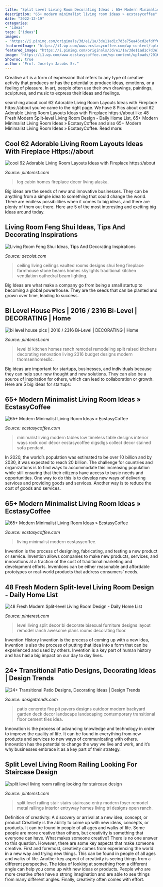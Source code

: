 ```yaml
---
title: "Split Level Living Room Decorating Ideas : 65+ Modern Minimalist Living Room Ideas » Ecstasycoffee"
description: "65+ modern minimalist living room ideas » ecstasycoffee"
date: "2022-12-19"
categories:
- "ideas"
tags: ["ideas"]
images:
- "https://i.pinimg.com/originals/3d/e1/1a/3de11ad1c7d3e75ea46cd2efdff6b233.jpg"
featuredImage: "https://i1.wp.com/www.ecstasycoffee.com/wp-content/uploads/2016/10/Minimalist-Living-Room-Ideas-28.jpg"
featured_image: "https://i.pinimg.com/originals/3d/e1/1a/3de11ad1c7d3e75ea46cd2efdff6b233.jpg"
image: "https://i1.wp.com/www.ecstasycoffee.com/wp-content/uploads/2016/10/Minimalist-Living-Room-Ideas-28.jpg"
ShowToc: true
author: "Prof. Jocelyn Jacobs Sr."
---
```



Creative art is a form of expression that refers to any type of creative activity that produces or has the potential to produce ideas, emotions, or a feeling of pleasure. In art, people often use their own drawings, paintings, sculptures, and music to express their ideas and feelings.

	

		
searching about cool 62 Adorable Living Room Layouts Ideas with Fireplace https://about you've came to the right page. We have 8 Pics about cool 62 Adorable Living Room Layouts Ideas with Fireplace https://about like 48 Fresh Modern Split-level Living Room Design - Daily Home List, 65+ Modern Minimalist Living Room Ideas » EcstasyCoffee and also 65+ Modern Minimalist Living Room Ideas » EcstasyCoffee. Read more:
		
    
## Cool 62 Adorable Living Room Layouts Ideas With Fireplace Https://about

<img loading=lazy src="https://i.pinimg.com/originals/3d/e1/1a/3de11ad1c7d3e75ea46cd2efdff6b233.jpg" onerror="this.onerror=null;this.src='https://tse3.mm.bing.net/th?id=OIP.ChhftefdoZV2DOJWyn6DkQHaJ3&amp;pid=15.1';" alt="cool 62 Adorable Living Room Layouts Ideas with Fireplace https://about">

_Source: pinterest.com_

>log cabin homes fireplace decor living alaska. 

	

Big ideas are the seeds of new and innovative businesses. They can be anything from a simple idea to something that could change the world. There are endless possibilities when it comes to big ideas, and there are plenty of them out there. Here are 5 of the most interesting and exciting big ideas around today.

    
## Living Room Feng Shui Ideas, Tips And Decorating Inspirations

<img loading=lazy src="http://cdn.decoist.com/wp-content/uploads/2014/07/Skylights-bring-in-ample-ventilation-in-this-room-with-vaulted-ceiling.jpg" onerror="this.onerror=null;this.src='https://tse4.mm.bing.net/th?id=OIP.YNhtn96wOMFM9QV9HaFTYwHaIn&amp;pid=15.1';" alt="Living Room Feng Shui Ideas, Tips And Decorating Inspirations">

_Source: decoist.com_

>ceiling living ceilings vaulted rooms designs shui feng fireplace farmhouse stone beams homes skylights traditional kitchen ventilation cathedral beam lighting. 

	

Big Ideas are what make a company go from being a small startup to becoming a global powerhouse. They are the seeds that can be planted and grown over time, leading to success.

    
## Bi Level House Pics | 2016 / 2316 Bi-Level | DECORATING | Home

<img loading=lazy src="https://i.pinimg.com/736x/d2/e6/0c/d2e60c0ed4d9d18c1ab7edf70aa7b9ab.jpg" onerror="this.onerror=null;this.src='https://tse4.mm.bing.net/th?id=OIP.4jIe41GmK_E-KI_qbJ5gLAHaE6&amp;pid=15.1';" alt="bi level house pics | 2016 / 2316 Bi-Level | DECORATING | Home">

_Source: pinterest.com_

>level bi kitchen homes ranch remodel remodeling split raised kitchens decorating renovation living 2316 budget designs modern thomsenhomesllc. 

	

Big ideas are important for startups, businesses, and individuals because they can help spur new thought and new solutions. They can also be a source of inspiration for others, which can lead to collaboration or growth. Here are 5 big ideas for startups:

    
## 65+ Modern Minimalist Living Room Ideas » EcstasyCoffee

<img loading=lazy src="https://i1.wp.com/www.ecstasycoffee.com/wp-content/uploads/2016/10/Minimalist-Living-Room-Ideas-23.jpg?resize=499%2C750" onerror="this.onerror=null;this.src='https://tse2.mm.bing.net/th?id=OIP.q7mD2y0o5IP6zfmQqdBasQHaLI&amp;pid=15.1';" alt="65+ Modern Minimalist Living Room Ideas » EcstasyCoffee">

_Source: ecstasycoffee.com_

>minimalist living modern tables low timeless table designs interior ways rock cool décor ecstasycoffee digsdigs collect decor stained sofa pendant. 

	

In 2020, the world’s population was estimated to be over 10 billion and by 2030, it was expected to reach 20 billion. The challenge for countries and organizations is to find ways to accommodate this increasing population while still ensuring that their citizens have access to basic needs and opportunities. One way to do this is to develop new ways of delivering services and providing goods and services. Another way is to reduce the cost of goods and services.

    
## 65+ Modern Minimalist Living Room Ideas » EcstasyCoffee

<img loading=lazy src="https://i1.wp.com/www.ecstasycoffee.com/wp-content/uploads/2016/10/Minimalist-Living-Room-Ideas-28.jpg" onerror="this.onerror=null;this.src='https://tse4.mm.bing.net/th?id=OIP.l3DAQxGXjnkTLuIz5seEnwHaKy&amp;pid=15.1';" alt="65+ Modern Minimalist Living Room Ideas » EcstasyCoffee">

_Source: ecstasycoffee.com_

>living minimalist modern ecstasycoffee. 

	

Invention is the process of designing, fabricating, and testing a new product or service. Invention allows companies to make new products, services, and innovations at a fraction of the cost of traditional marketing and development efforts. Inventions can be either reasonable and affordable prototypes or real-world products that address consumers’ needs.

    
## 48 Fresh Modern Split-level Living Room Design - Daily Home List

<img loading=lazy src="https://i.pinimg.com/736x/1a/85/e3/1a85e3691d7c3e6e8269f45f39420195.jpg" onerror="this.onerror=null;this.src='https://tse4.mm.bing.net/th?id=OIP.WV2Tg-H_fZcOKGe1a4En-gHaFj&amp;pid=15.1';" alt="48 Fresh Modern Split-level Living Room Design - Daily Home List">

_Source: pinterest.com_

>level living split decor bi decorate bisexual furniture designs layout remodel ranch awesome plans rooms decorating floor. 

	

Invention History
Invention is the process of coming up with a new idea, invention is also the process of putting that idea into a form that can be experienced and used by others. Invention is a key part of human history and has had a big impact on our day to day lives.

    
## 24+ Transitional Patio Designs, Decorating Ideas | Design Trends

<img loading=lazy src="https://images.designtrends.com/wp-content/uploads/2016/03/31064146/Concrete-Patio-Pavers-with-Fire-Pit.jpeg" onerror="this.onerror=null;this.src='https://tse2.mm.bing.net/th?id=OIP._gNgY40IR_Njzck26UV5EAHaE8&amp;pid=15.1';" alt="24+ Transitional Patio Designs, Decorating Ideas | Design Trends">

_Source: designtrends.com_

>patio concrete fire pit pavers designs outdoor modern backyard garden deck decor landscape landscaping contemporary transitional floor cement tiles idea. 

	

Innovation is the process of advancing knowledge and technology in order to improve the quality of life. It can be found in everything from new products and services to new ways of communicating with others. Innovation has the potential to change the way we live and work, and it’s why businesses embrace it as a key part of their strategy.

    
## Split Level Living Room Railing Looking For Staircase Design

<img loading=lazy src="https://i.pinimg.com/736x/0c/fe/df/0cfedfc4ff8ea0f945c0da4368a1fdd7.jpg" onerror="this.onerror=null;this.src='https://tse1.mm.bing.net/th?id=OIP.4BSTDVTbJHcbvf9Jv64e3gHaLI&amp;pid=15.1';" alt="split level living room railing looking for staircase design">

_Source: pinterest.com_

>split level railing stair stairs staircase entry modern foyer remodel metal railings interior entryway homes living tri designs open ranch. 

	

Definition of creativity: A discovery or arrival at a new idea, concept, or product
Creativity is the ability to come up with new ideas, concepts, or products. It can be found in people of all ages and walks of life. Some people are more creative than others, but creativity is something that everyone can have. What makes someone creative? There is no one answer to this question. However, there are some key aspects that make someone creative. First and foremost, creativity comes from experiencing the world in a new way and trying new things. This can be found in people of all ages and walks of life. Another key aspect of creativity is seeing things from a different perspective. The idea of looking at something from a different angle can help you come up with new ideas or products. People who are more creative often have a strong imagination and are able to see things from many different angles. Finally, creativity often comes with effort.

